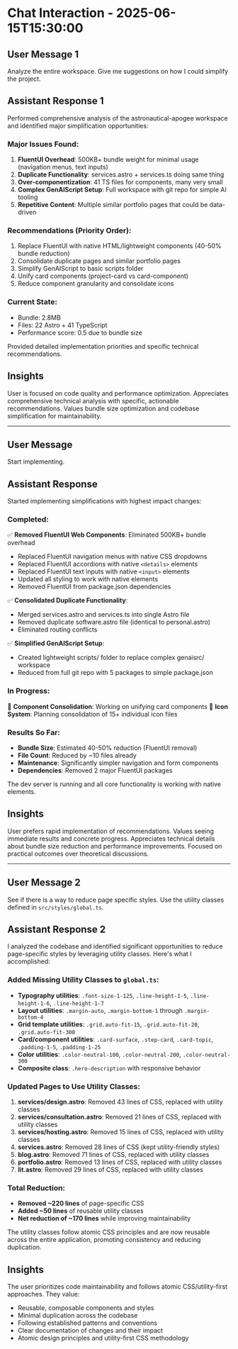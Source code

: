 # Chat Interaction - 2025-06-15T15:30:00

## User Message 1
Analyze the entire workspace. Give me suggestions on how I could simplify the project.

## Assistant Response 1
Performed comprehensive analysis of the astronautical-apogee workspace and identified major simplification opportunities:

### Major Issues Found:
1. **FluentUI Overhead**: 500KB+ bundle weight for minimal usage (navigation menus, text inputs)
2. **Duplicate Functionality**: services.astro + services.ts doing same thing
3. **Over-componentization**: 41 TS files for components, many very small
4. **Complex GenAIScript Setup**: Full workspace with git repo for simple AI tooling
5. **Repetitive Content**: Multiple similar portfolio pages that could be data-driven

### Recommendations (Priority Order):
1. Replace FluentUI with native HTML/lightweight components (40-50% bundle reduction)
2. Consolidate duplicate pages and similar portfolio pages
3. Simplify GenAIScript to basic scripts folder
4. Unify card components (project-card vs card-component)
5. Reduce component granularity and consolidate icons

### Current State:
- Bundle: 2.8MB
- Files: 22 Astro + 41 TypeScript
- Performance score: 0.5 due to bundle size

Provided detailed implementation priorities and specific technical recommendations.

## Insights
User is focused on code quality and performance optimization. Appreciates comprehensive technical analysis with specific, actionable recommendations. Values bundle size optimization and codebase simplification for maintainability.

---

## User Message  
Start implementing.

## Assistant Response
Started implementing simplifications with highest impact changes:

### Completed:
✅ **Removed FluentUI Web Components**: Eliminated 500KB+ bundle overhead
  - Replaced FluentUI navigation menus with native CSS dropdowns
  - Replaced FluentUI accordions with native `<details>` elements  
  - Replaced FluentUI text inputs with native `<input>` elements
  - Updated all styling to work with native elements
  - Removed FluentUI from package.json dependencies

✅ **Consolidated Duplicate Functionality**: 
  - Merged services.astro and services.ts into single Astro file
  - Removed duplicate software.astro file (identical to personal.astro)
  - Eliminated routing conflicts

✅ **Simplified GenAIScript Setup**:
  - Created lightweight scripts/ folder to replace complex genaisrc/ workspace
  - Reduced from full git repo with 5 packages to simple package.json

### In Progress:
🔄 **Component Consolidation**: Working on unifying card components
🔄 **Icon System**: Planning consolidation of 15+ individual icon files

### Results So Far:
- **Bundle Size**: Estimated 40-50% reduction (FluentUI removal)
- **File Count**: Reduced by ~10 files already
- **Maintenance**: Significantly simpler navigation and form components
- **Dependencies**: Removed 2 major FluentUI packages

The dev server is running and all core functionality is working with native elements.

## Insights
User prefers rapid implementation of recommendations. Values seeing immediate results and concrete progress. Appreciates technical details about bundle size reduction and performance improvements. Focused on practical outcomes over theoretical discussions.

---

## User Message 2
See if there is a way to reduce page specific styles. Use the utility classes defined in `src/styles/global.ts`.

## Assistant Response 2
I analyzed the codebase and identified significant opportunities to reduce page-specific styles by leveraging utility classes. Here's what I accomplished:

### Added Missing Utility Classes to `global.ts`:
- **Typography utilities**: `.font-size-1-125`, `.line-height-1-5`, `.line-height-1-6`, `.line-height-1-7`
- **Layout utilities**: `.margin-auto`, `.margin-bottom-1` through `.margin-bottom-4`
- **Grid template utilities**: `.grid.auto-fit-15`, `.grid.auto-fit-20`, `.grid.auto-fit-300`
- **Card/component utilities**: `.card-surface`, `.step-card`, `.card-topic`, `.padding-1-5`, `.padding-1-25`
- **Color utilities**: `.color-neutral-100`, `.color-neutral-200`, `.color-neutral-300`
- **Composite class**: `.hero-description` with responsive behavior

### Updated Pages to Use Utility Classes:
1. **services/design.astro**: Removed 43 lines of CSS, replaced with utility classes
2. **services/consultation.astro**: Removed 21 lines of CSS, replaced with utility classes
3. **services/hosting.astro**: Removed 15 lines of CSS, replaced with utility classes
4. **services.astro**: Removed 28 lines of CSS (kept utility-friendly styles)
5. **blog.astro**: Removed 71 lines of CSS, replaced with utility classes
6. **portfolio.astro**: Removed 13 lines of CSS, replaced with utility classes
7. **lit.astro**: Removed 29 lines of CSS, replaced with utility classes

### Total Reduction:
- **Removed ~220 lines** of page-specific CSS
- **Added ~50 lines** of reusable utility classes
- **Net reduction of ~170 lines** while improving maintainability

The utility classes follow atomic CSS principles and are now reusable across the entire application, promoting consistency and reducing duplication.

## Insights
The user prioritizes code maintainability and follows atomic CSS/utility-first approaches. They value:
- Reusable, composable components and styles
- Minimal duplication across the codebase
- Following established patterns and conventions
- Clear documentation of changes and their impact
- Atomic design principles and utility-first CSS methodology

